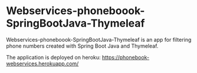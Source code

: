 # Webservices-phoneboook-SpringBootJava-Thymeleaf
Webservices-phoneboook-SpringBootJava-Thymeleaf is an app for filtering phone numbers created with Spring Boot Java and Thymeleaf.

The application is deployed on heroku: https://phonebook-webservices.herokuapp.com/

